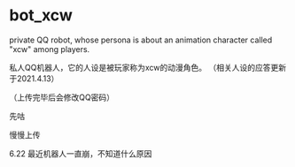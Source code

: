 # bot_xcw

private QQ robot, whose persona is about an animation character called "xcw" among players. 

私人QQ机器人，它的人设是被玩家称为xcw的动漫角色。
（相关人设的应答更新于2021.4.13）

（上传完毕后会修改QQ密码）

先咕



慢慢上传



6.22
最近机器人一直崩，不知道什么原因
